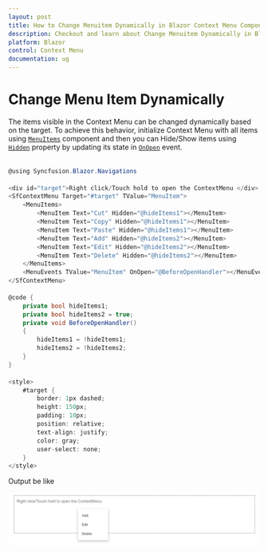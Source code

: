 ```yaml
---
layout: post
title: How to Change Menuitem Dynamically in Blazor Context Menu Component | Syncfusion
description: Checkout and learn about Change Menuitem Dynamically in Blazor Context Menu component of Syncfusion, and more details.
platform: Blazor
control: Context Menu
documentation: ug
---
```


# Change Menu Item Dynamically

The items visible in the Context Menu can be changed dynamically based on the target. To achieve this behavior, initialize Context Menu with all items using [`MenuItems`](https://help.syncfusion.com/cr/blazor/Syncfusion.Blazor.Navigations.MenuItems.html) component and then you can Hide/Show items using [`Hidden`](https://help.syncfusion.com/cr/blazor/Syncfusion.Blazor.Navigations.MenuItem.html#Syncfusion_Blazor_Navigations_MenuItem_Hidden) property by updating its state in [`OnOpen`](https://help.syncfusion.com/cr/blazor/Syncfusion.Blazor.Navigations.MenuEvents-1.html#Syncfusion_Blazor_Navigations_MenuEvents_1_OnOpen) event.

```csharp

@using Syncfusion.Blazor.Navigations

<div id="target">Right click/Touch hold to open the ContextMenu </div>
<SfContextMenu Target="#target" TValue="MenuItem">
    <MenuItems>
        <MenuItem Text="Cut" Hidden="@hideItems1"></MenuItem>
        <MenuItem Text="Copy" Hidden="@hideItems1"></MenuItem>
        <MenuItem Text="Paste" Hidden="@hideItems1"></MenuItem>
        <MenuItem Text="Add" Hidden="@hideItems2"></MenuItem>
        <MenuItem Text="Edit" Hidden="@hideItems2"></MenuItem>
        <MenuItem Text="Delete" Hidden="@hideItems2"></MenuItem>
    </MenuItems>
    <MenuEvents TValue="MenuItem" OnOpen="@BeforeOpenHandler"></MenuEvents>
</SfContextMenu>

@code {
    private bool hideItems1;
    private bool hideItems2 = true;
    private void BeforeOpenHandler()
    {
        hideItems1 = !hideItems1;
        hideItems2 = !hideItems2;
    }
}

<style>
    #target {
        border: 1px dashed;
        height: 150px;
        padding: 10px;
        position: relative;
        text-align: justify;
        color: gray;
        user-select: none;
    }
</style>

```

Output be like

![Context Menu Sample](./../images/cm-dynamic.png)